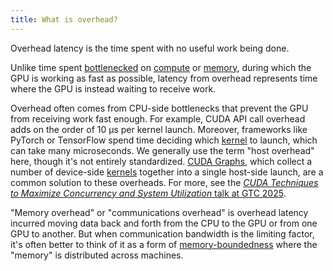 ```yaml
---
title: What is overhead?
---
```


Overhead latency is the time spent with no useful work being done.

Unlike time spent [bottlenecked](https://www.notion.so/GPU-Performance-Glossary-2251e7f1694980bd93e4f67a75c6e489?pvs=21) on [compute](https://www.notion.so/GPU-Performance-Glossary-2251e7f1694980bd93e4f67a75c6e489?pvs=21) or [memory](https://www.notion.so/GPU-Performance-Glossary-2251e7f1694980bd93e4f67a75c6e489?pvs=21), during which the GPU is working as fast as possible, latency from overhead represents time where the GPU is instead waiting to receive work.

Overhead often comes from CPU-side bottlenecks that prevent the GPU from receiving work fast enough. For example, CUDA API call overhead adds on the order of 10 μs per kernel launch. Moreover, frameworks like PyTorch or TensorFlow spend time deciding which [kernel](/gpu-glossary/device-software/kernel) to launch, which can take many microseconds. We generally use the term "host overhead" here, though it's not entirely standardized. [CUDA Graphs](https://developer.nvidia.com/blog/cuda-graphs/), which collect a number of device-side [kernels](/gpu-glossary/device-software/kernel) together into a single host-side launch, are a common solution to these overheads. For more, see the [*CUDA Techniques to Maximize Concurrency and System Utilization* talk at GTC 2025](https://www.nvidia.com/en-us/on-demand/session/gtc25-s72686/).

"Memory overhead" or "communications overhead" is overhead latency incurred moving data back and forth from the CPU to the GPU or from one GPU to another. But when communication bandwidth is the limiting factor, it's often better to think of it as a form of [memory-boundedness](https://www.notion.so/GPU-Performance-Glossary-2251e7f1694980bd93e4f67a75c6e489?pvs=21) where the "memory" is distributed across machines.

